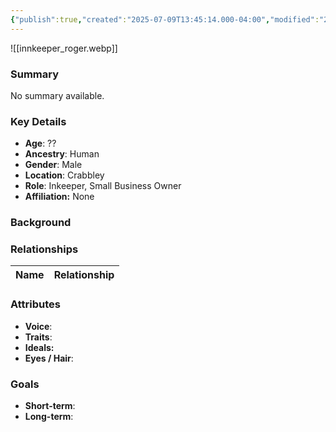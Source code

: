 ```yaml
---
{"publish":true,"created":"2025-07-09T13:45:14.000-04:00","modified":"2025-07-09T13:51:11.681-04:00","published":"2025-07-09T13:51:11.681-04:00","cssclasses":"","Age":"??","Ancestry":"Human","Gender":"Male","Location":["Crabbley"],"Role":["Inkeeper, Small Business Owner"],"Affiliation":["None"]}
---
```



![[innkeeper_roger.webp]]
### Summary
No summary available.

### Key Details
- **Age**: ??
- **Ancestry**: Human
- **Gender**: Male
- **Location**: Crabbley
- **Role**: Inkeeper, Small Business Owner
- **Affiliation:** None

### Background


### Relationships

| Name  | Relationship |
| ----- | ------------ |

### Attributes
- **Voice**:
- **Traits**:  
- **Ideals:**
- **Eyes / Hair**:  

### Goals
- **Short-term**:  
- **Long-term**:  
